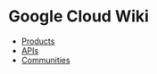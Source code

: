 # Google Cloud Wiki

* [Products](pages/products.md)
* [APIs](pages/apis.md)
* [Communities](pages/communities.md)
